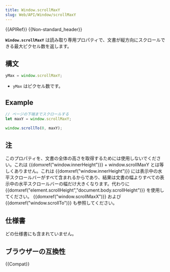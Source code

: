 ```yaml
---
title: Window.scrollMaxY
slug: Web/API/Window/scrollMaxY
---
```


{{APIRef}} {{Non-standard_header}}

**`Window.scrollMaxY`** は読み取り専用プロパティで、文書が縦方向にスクロールできる最大ピクセル数を返します。

## 構文

```js
yMax = window.scrollMaxY;
```

- `yMax` はピクセル数です。

## Example

```js
// ページの下端までスクロールする
let maxY = window.scrollMaxY;

window.scrollTo(0, maxY);
```

## 注

このプロパティを、文書の全体の高さを取得するためには使用しないでください。これは {{domxref("window.innerHeight")}} + window\.scrollMaxY とは等しくありません。これは {{domxref("window.innerHeight")}} には表示中の水平スクロールバーがすべて含まれるからであり、結果は文書の幅よりすべての表示中の水平スクロールバーの幅だけ大きくなります。代わりに {{domxref("element.scrollHeight","document.body.scrollHeight")}} を使用してください。 {{domxref("window.scrollMaxX")}} および {{domxref("window.scrollTo")}} も参照してください。

## 仕様書

どの仕様書にも含まれていません。

## ブラウザーの互換性

{{Compat}}
